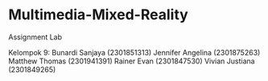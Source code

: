 # Multimedia-Mixed-Reality

Assignment Lab

Kelompok 9:
Bunardi Sanjaya (2301851313)
Jennifer Angelina (2301875263)
Matthew Thomas (2301941391)
Rainer Evan (2301847530)
Vivian Justiana (2301849265)

